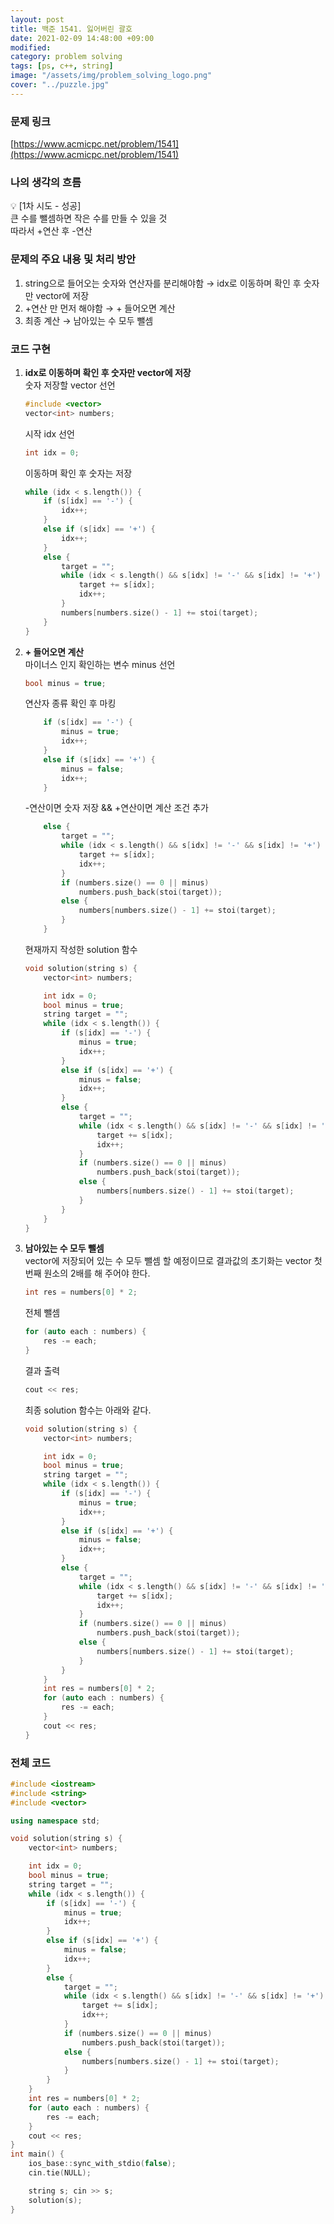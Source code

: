 ```yaml
---
layout: post
title: 백준 1541. 잃어버린 괄호
date: 2021-02-09 14:48:00 +09:00
modified: 
category: problem solving
tags: [ps, c++, string]
image: "/assets/img/problem_solving_logo.png"
cover: "../puzzle.jpg"
---
```


### 문제 링크
[https://www.acmicpc.net/problem/1541](https://www.acmicpc.net/problem/1541)

### 나의 생각의 흐름
💡 [1차 시도 - 성공]<br>
    큰 수를 뺄셈하면 작은 수를 만들 수 있을 것<br>
    따라서 +연산 후 -연산


### 문제의 주요 내용 및 처리 방안
1. string으로 들어오는 숫자와 연산자를 분리해야함 → idx로 이동하며 확인 후 숫자만 vector에 저장
1. +연산 만 먼저 해야함 → + 들어오면 계산
1. 최종 계산 → 남아있는 수 모두 뺄셈

### 코드 구현 
1. **idx로 이동하며 확인 후 숫자만 vector에 저장**<br>
    숫자 저장할 vector 선언<br>
    ```c++
    #include <vector>
    vector<int> numbers;
    ```
    시작 idx 선언
    ```c++
    int idx = 0;
    ```
    이동하며 확인 후 숫자는 저장
    ```c++
    while (idx < s.length()) {
        if (s[idx] == '-') {
            idx++;
        }
        else if (s[idx] == '+') {
            idx++;
        }
        else {
            target = "";
            while (idx < s.length() && s[idx] != '-' && s[idx] != '+') {
                target += s[idx];
                idx++;
            }
            numbers[numbers.size() - 1] += stoi(target);
        }
    }
    ```
1. **+ 들어오면 계산**<br>
    마이너스 인지 확인하는 변수 minus 선언
    ```c++
    bool minus = true;
    ```
    연산자 종류 확인 후 마킹
    ```c++
        if (s[idx] == '-') {
            minus = true;
            idx++;
        }
        else if (s[idx] == '+') {
            minus = false;
            idx++;
        }
    
    ```
    -연산이면 숫자 저장 && +연산이면 계산 조건 추가
    ```c++
        else {
            target = "";
            while (idx < s.length() && s[idx] != '-' && s[idx] != '+') {
                target += s[idx];
                idx++;
            }
            if (numbers.size() == 0 || minus)
                numbers.push_back(stoi(target));
            else {
                numbers[numbers.size() - 1] += stoi(target);
            }
        }
    ```

    현재까지 작성한 solution 함수
    ```c++
    void solution(string s) {
        vector<int> numbers;

        int idx = 0;
        bool minus = true;
        string target = "";
        while (idx < s.length()) {
            if (s[idx] == '-') {
                minus = true;
                idx++;
            }
            else if (s[idx] == '+') {
                minus = false;
                idx++;
            }
            else {
                target = "";
                while (idx < s.length() && s[idx] != '-' && s[idx] != '+') {
                    target += s[idx];
                    idx++;
                }
                if (numbers.size() == 0 || minus)
                    numbers.push_back(stoi(target));
                else {
                    numbers[numbers.size() - 1] += stoi(target);
                }
            }
        }
    }
    ```
1. **남아있는 수 모두 뺄셈**<br>
    vector에 저장되어 있는 수 모두 뺄셈 할 예정이므로 결과값의 초기화는 vector 첫번째 원소의 2배를 해 주어야 한다.<br>
    ```c++
    int res = numbers[0] * 2;
    ```
    전체 뺄셈
    ```c++
    for (auto each : numbers) {
        res -= each;
    }
    ```
    결과 출력
    ```c++
    cout << res;
    ```

    최종 solution 함수는 아래와 같다.<br>
    ```c++
    void solution(string s) {
        vector<int> numbers;

        int idx = 0;
        bool minus = true;
        string target = "";
        while (idx < s.length()) {
            if (s[idx] == '-') {
                minus = true;
                idx++;
            }
            else if (s[idx] == '+') {
                minus = false;
                idx++;
            }
            else {
                target = "";
                while (idx < s.length() && s[idx] != '-' && s[idx] != '+') {
                    target += s[idx];
                    idx++;
                }
                if (numbers.size() == 0 || minus)
                    numbers.push_back(stoi(target));
                else {
                    numbers[numbers.size() - 1] += stoi(target);
                }
            }
        }
        int res = numbers[0] * 2;
        for (auto each : numbers) {
            res -= each;
        }
        cout << res;
    }
    ```
### 전체 코드

```c++
#include <iostream>
#include <string>
#include <vector>

using namespace std;

void solution(string s) {
    vector<int> numbers;

    int idx = 0;
    bool minus = true;
    string target = "";
    while (idx < s.length()) {
        if (s[idx] == '-') {
            minus = true;
            idx++;
        }
        else if (s[idx] == '+') {
            minus = false;
            idx++;
        }
        else {
            target = "";
            while (idx < s.length() && s[idx] != '-' && s[idx] != '+') {
                target += s[idx];
                idx++;
            }
            if (numbers.size() == 0 || minus)
                numbers.push_back(stoi(target));
            else {
                numbers[numbers.size() - 1] += stoi(target);
            }
        }
    }
    int res = numbers[0] * 2;
    for (auto each : numbers) {
        res -= each;
    }
    cout << res;
}
int main() {
    ios_base::sync_with_stdio(false);
    cin.tie(NULL);

    string s; cin >> s;
    solution(s);
}
```
